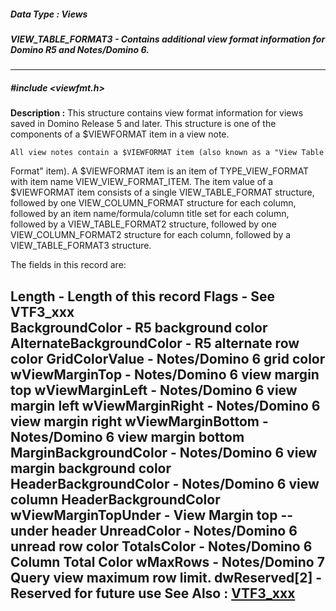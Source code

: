 ##### Data Type : Views
##### VIEW_TABLE_FORMAT3 - Contains additional view format information for Domino R5 and Notes/Domino 6.
---
##### #include <viewfmt.h>
**Description :**
This structure contains view format information for views saved in Domino 
Release 5 and later. This structure is one of the components of a $VIEWFORMAT 
item in a view note. 

	All view notes contain a $VIEWFORMAT item (also known as a "View Table 
Format" item).  A $VIEWFORMAT item is an item of TYPE_VIEW_FORMAT with item 
name VIEW_VIEW_FORMAT_ITEM. The item value of a $VIEWFORMAT item consists of a 
single VIEW_TABLE_FORMAT structure, followed by one VIEW_COLUMN_FORMAT 
structure for each column, followed by an item name/formula/column title set 
for each column, followed by a VIEW_TABLE_FORMAT2 structure, followed by one 
VIEW_COLUMN_FORMAT2 structure for each column, followed by a VIEW_TABLE_FORMAT3 
structure.

The fields in this record are:

Length - Length of this record
    Flags - See VTF3_xxx                 
BackgroundColor - R5 background color
AlternateBackgroundColor - R5 alternate row color
GridColorValue - Notes/Domino 6 grid color
	wViewMarginTop - Notes/Domino 6 view margin top
wViewMarginLeft - Notes/Domino 6 view margin left
wViewMarginRight - Notes/Domino 6 view margin right
wViewMarginBottom - Notes/Domino 6 view margin bottom
MarginBackgroundColor - Notes/Domino 6 view margin background color 
HeaderBackgroundColor - Notes/Domino 6 view column HeaderBackgroundColor 
wViewMarginTopUnder - View Margin top -- under header 
UnreadColor -  Notes/Domino 6 unread row color 
TotalsColor - Notes/Domino 6 Column Total Color 
        wMaxRows - Notes/Domino 7 Query view maximum row limit.
dwReserved[2] - Reserved for future use 
**See Also :**
[VTF3_xxx](D:/md_files/VTF3_xxx.md)
---
